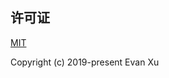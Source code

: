 ## 许可证
[MIT](https://github.com/linbingxing/vuepress-theme-vdoing/blob/master/LICENSE)

Copyright (c) 2019-present Evan Xu
